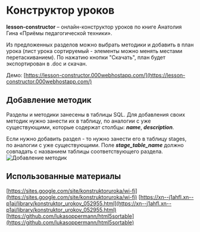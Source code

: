 Конструктор уроков
======
**lesson-constructor** – онлайн-конструктор уроков по книге Анатолия Гина «Приёмы педагогической техники».

Из предложенных разделов можно выбрать методики и добавить в план урока (лист урока сортируемый - элементы можно менять местами перетаскиванием).
По нажатию кнопки "Скачать", план будет экспортирован в .doc и скачан.  

Демо: [https://lesson-constructor.000webhostapp.com/](https://lesson-constructor.000webhostapp.com/)

Добавление методик
------------
Разделы и методики занесены в таблицы SQL. Для добавления своих методик нужно занести их в таблицу, по аналогии с уже существующими, которые содержат столбцы: ***name***, ***description***.

Если нужно добавить раздел - то нужно занести его в таблицу stages, по аналогии с уже существующими. Поле ***stage_table_name*** должно совпадать с названием таблицы соответствующего раздела.
![Добавление методик](https://pp.userapi.com/c849428/v849428126/62f5b/RScC0m0NXH4.jpg)


Использованные материалы
------------
[https://sites.google.com/site/konstruktoruroka/wi-fi](https://sites.google.com/site/konstruktoruroka/wi-fi)
[https://xn--j1ahfl.xn--p1ai/library/konstruktor_urokov_052955.html](https://xn--j1ahfl.xn--p1ai/library/konstruktor_urokov_052955.html)
[https://github.com/lukasoppermann/html5sortable](https://github.com/lukasoppermann/html5sortable)
